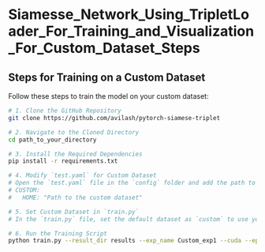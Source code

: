 # Siamesse_Network_Using_TripletLoader_For_Training_and_Visualization_For_Custom_Dataset_Steps


## Steps for Training on a Custom Dataset

Follow these steps to train the model on your custom dataset:

```bash
# 1. Clone the GitHub Repository
git clone https://github.com/avilash/pytorch-siamese-triplet

# 2. Navigate to the Cloned Directory
cd path_to_your_directory

# 3. Install the Required Dependencies
pip install -r requirements.txt

# 4. Modify `test.yaml` for Custom Dataset
# Open the `test.yaml` file in the `config` folder and add the path to your custom dataset:
# CUSTOM:
#   HOME: "Path to the custom dataset"

# 5. Set Custom Dataset in `train.py`
# In the `train.py` file, set the default dataset as `custom` to use your dataset for training.

# 6. Run the Training Script
python train.py --result_dir results --exp_name Custom_exp1 --cuda --epochs 10 --ckp_freq 5 --dataset custom --num_train_samples 5975 --num_test_samples 500 --train_log_step 50
